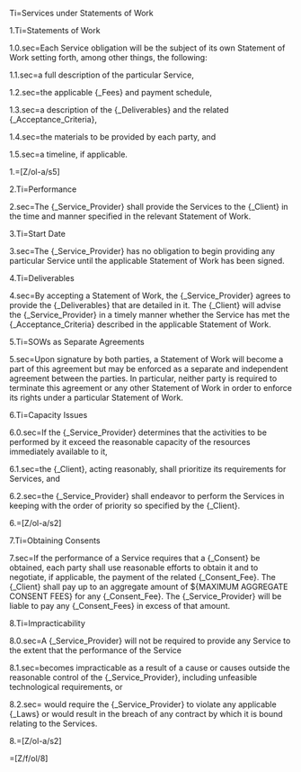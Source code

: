 Ti=Services under Statements of Work

1.Ti=Statements of Work

1.0.sec=Each Service obligation will be the subject of its own Statement of Work setting forth, among other things, the following:

1.1.sec=a full description of the particular Service,

1.2.sec=the applicable {_Fees} and payment schedule,

1.3.sec=a description of the {_Deliverables} and the related {_Acceptance_Criteria},

1.4.sec=the materials to be provided by each party, and

1.5.sec=a timeline, if applicable.

1.=[Z/ol-a/s5]

2.Ti=Performance

2.sec=The {_Service_Provider} shall provide the Services to the {_Client} in the time and manner specified in the relevant Statement of Work.

3.Ti=Start Date

3.sec=The {_Service_Provider} has no obligation to begin providing any particular Service until the applicable Statement of Work has been signed.

4.Ti=Deliverables

4.sec=By accepting a Statement of Work, the {_Service_Provider} agrees to provide the {_Deliverables} that are detailed in it. The {_Client} will advise the {_Service_Provider} in a timely manner whether the Service has met the {_Acceptance_Criteria} described in the applicable Statement of Work.

5.Ti=SOWs as Separate Agreements

5.sec=Upon signature by both parties, a Statement of Work will become a part of this agreement but may be enforced as a separate and independent agreement between the parties. In particular, neither party is required to terminate this agreement or any other Statement of Work in order to enforce its rights under a particular Statement of Work.

6.Ti=Capacity Issues

6.0.sec=If the {_Service_Provider} determines that the activities to be performed by it exceed the reasonable capacity of the resources immediately available to it,

6.1.sec=the {_Client}, acting reasonably, shall prioritize its requirements for Services, and

6.2.sec=the {_Service_Provider} shall endeavor to perform the Services in keeping with the order of priority so specified by the {_Client}.

6.=[Z/ol-a/s2]

7.Ti=Obtaining Consents

7.sec=If the performance of a Service requires that a {_Consent} be obtained, each party shall use reasonable efforts to obtain it and to negotiate, if applicable, the payment of the related {_Consent_Fee}. The {_Client} shall pay up to an aggregate amount of ${MAXIMUM AGGREGATE CONSENT FEES} for any {_Consent_Fee}. The {_Service_Provider} will be liable to pay any {_Consent_Fees} in excess of that amount.

8.Ti=Impracticability

8.0.sec=A {_Service_Provider} will not be required to provide any Service to the extent that the performance of the Service

8.1.sec=becomes impracticable as a result of a cause or causes outside the reasonable control of the {_Service_Provider}, including unfeasible technological requirements, or

8.2.sec= would require the {_Service_Provider} to violate any applicable {_Laws} or would result in the breach of any contract by which it is bound relating to the Services.

8.=[Z/ol-a/s2]

=[Z/f/ol/8]
